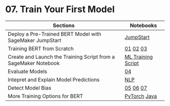 # 07. Train Your First Model

| Sections | Notebooks |
|---	|---	|
| Deploy a Pre-Trained BERT Model with SageMaker JumpStart |  [JumpStart](07_train/jumpstart)	|
| Training BERT	from Scratch |  [01](07_train/01_Train_Reviews_BERT_Transformers_TensorFlow_AdHoc.ipynb) [02](07_train/02_Train_Reviews_BERT_Transformers_TensorFlow_ScriptMode.ipynb)	[03](07_train/03_Convert_BERT_Transformers_TensorFlow_To_PyTorch.ipynb)	|
| Create and Launch the Training Script from a SageMaker Notebook | [ML Training Script](07_train/ml-containers) |
| Evaluate Models |  [04](07_train/04_Evaluate_Model_Metrics.ipynb) 	|
| Intepret and Explain Model Predictions 	| [NLP](07_train/allennlp)	|
| Detect Model Bias |  [05](07_train/05_Detect_Model_Bias_Adhoc.ipynb) [06](07_train/06_Detect_Model_Bias_Clarify.ipynb) [07](07_train/07_Explain_Model_SHAP_Clarify.ipynb)	|
| More Training Options for BERT	| [PyTorch](07_train/pytorch) [Java](07_train/java-bert)|
